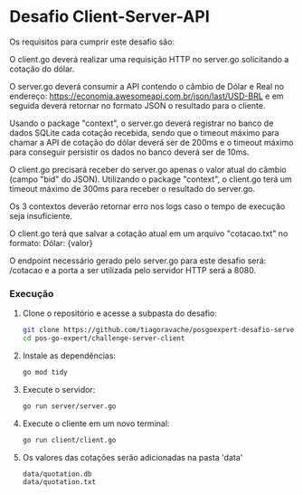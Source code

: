 # Desafio Client-Server-API

Os requisitos para cumprir este desafio são:

O client.go deverá realizar uma requisição HTTP no server.go solicitando a cotação do dólar.

O server.go deverá consumir a API contendo o câmbio de Dólar e Real no endereço: https://economia.awesomeapi.com.br/json/last/USD-BRL e em seguida deverá retornar no formato JSON o resultado para o cliente.

Usando o package "context", o server.go deverá registrar no banco de dados SQLite cada cotação recebida, sendo que o timeout máximo para chamar a API de cotação do dólar deverá ser de 200ms e o timeout máximo para conseguir persistir os dados no banco deverá ser de 10ms.

O client.go precisará receber do server.go apenas o valor atual do câmbio (campo "bid" do JSON). Utilizando o package "context", o client.go terá um timeout máximo de 300ms para receber o resultado do server.go.

Os 3 contextos deverão retornar erro nos logs caso o tempo de execução seja insuficiente.

O client.go terá que salvar a cotação atual em um arquivo "cotacao.txt" no formato: Dólar: {valor}

O endpoint necessário gerado pelo server.go para este desafio será: /cotacao e a porta a ser utilizada pelo servidor HTTP será a 8080.


### Execução

1. Clone o repositório e acesse a subpasta do desafio:

   ```bash
   git clone https://github.com/tiagoravache/posgoexpert-desafio-server-client.git
   cd pos-go-expert/challenge-server-client
   ```

2. Instale as dependências:

   ```bash
   go mod tidy
   ```

3. Execute o servidor:

   ```bash
   go run server/server.go
   ```

5. Execute o cliente em um novo terminal:

   ```bash
   go run client/client.go
   ```

6. Os valores das cotações serão adicionadas na pasta 'data'

   ```bash
   data/quotation.db
   data/quotation.txt
   ```